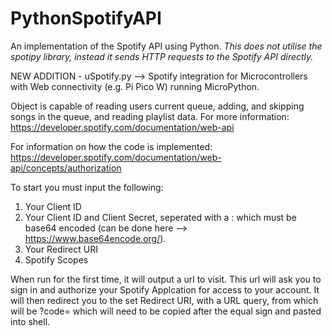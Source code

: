 # PythonSpotifyAPI
An implementation of the Spotify API using Python.
_This does not utilise the spotipy library, instead it sends HTTP requests to the Spotify API directly._

NEW ADDITION - uSpotify.py --> Spotify integration for Microcontrollers with Web connectivity (e.g. Pi Pico W) running MicroPython.

Object is capable of reading users current queue, adding, and skipping songs in the queue, and reading playlist data.
For more information:
  https://developer.spotify.com/documentation/web-api

For information on how the code is implemented:
  https://developer.spotify.com/documentation/web-api/concepts/authorization



To start you must input the following:
1. Your Client ID
2. Your Client ID and Client Secret, seperated with a : which must be base64 encoded (can be done here --> https://www.base64encode.org/).
3. Your Redirect URI
4. Spotify Scopes

When run for the first time, it will output a url to visit. This url will ask you to sign in and authorize your Spotify Applcation for access to your account. 
It will then redirect you to the set Redirect URI, with a URL query, from which will be ?code= which will need to be copied after the equal sign and pasted into shell.
